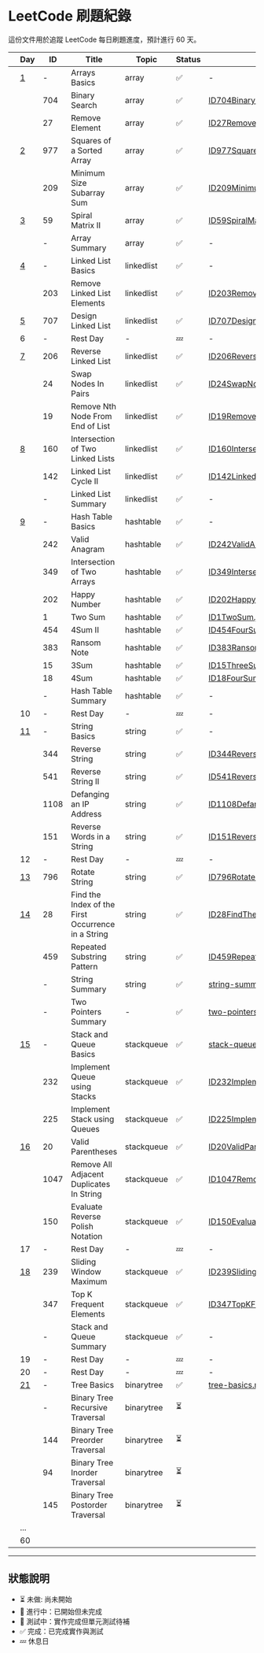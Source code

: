 # LeetCode 刷題紀錄

這份文件用於追蹤 LeetCode 每日刷題進度，預計進行 60 天。

|   | Day                                    | ID   | Title                                              | Topic      | Status | Solution Link                                                                                                                                             | Notes |
|:--|----------------------------------------|------|----------------------------------------------------|------------|--------|-----------------------------------------------------------------------------------------------------------------------------------------------------------|-------|
|   | [1](../doc/daily/day01-2025-04-18.md)  | -    | Arrays Basics                                      | array      | ✅      | -                                                                                                                                                         |       |
|   |                                        | 704  | Binary Search                                      | array      | ✅      | [ID704BinarySearch.java](../src/main/java/io/github/monty/leetcode/array/ID704BinarySearch.java)                                                          |       |
|   |                                        | 27   | Remove Element                                     | array      | ✅      | [ID27RemoveElement.java](../src/main/java/io/github/monty/leetcode/array/ID27RemoveElement.java)                                                          |       |   
|   | [2](../doc/daily/day02-2025-04-19.md)  | 977  | Squares of a Sorted Array                          | array      | ✅      | [ID977SquaresOfASortedArray.java](../src/main/java/io/github/monty/leetcode/array/ID977SquaresOfASortedArray.java)[SquaresOfASortedArray.java]()          |       |  
|   |                                        | 209  | Minimum Size Subarray Sum                          | array      | ✅      | [ID209MinimumSizeSubarraySum.java](../src/main/java/io/github/monty/leetcode/array/ID209MinimumSizeSubarraySum.java)                                      |       |
|   | [3](../doc/daily/day03-2025-04-20.md)  | 59   | Spiral Matrix II                                   | array      | ✅      | [ID59SpiralMatrixII.java](../src/main/java/io/github/monty/leetcode/array/ID59SpiralMatrixII.java)                                                        |       |
|   |                                        | -    | Array Summary                                      | array      | ✅      | -                                                                                                                                                         |       |
|   | [4](../doc/daily/day04-2025-04-21.md)  | -    | Linked List Basics                                 | linkedlist | ✅      | -                                                                                                                                                         |       |
|   |                                        | 203  | Remove Linked List Elements                        | linkedlist | ✅      | [ID203RemoveLinkedListElements.java](../src/main/java/io/github/monty/leetcode/linkedlist/ID203RemoveLinkedListElements.java)                             |       |
|   | [5](../doc/daily/day05-2025-04-22.md)  | 707  | Design Linked List                                 | linkedlist | ✅      | [ID707DesignLinkedList.java](../src/main/java/io/github/monty/leetcode/linkedlist/ID707DesignLinkedList.java)                                             |       |
|   | 6                                      | -    | Rest Day                                           | -          | 💤     | -                                                                                                                                                         |       |
|   | [7](../doc/daily/day07-2025-04-24.md)  | 206  | Reverse Linked List                                | linkedlist | ✅      | [ID206ReverseLinkedList.java](../src/main/java/io/github/monty/leetcode/linkedlist/ID206ReverseLinkedList.java)                                           |       |
|   |                                        | 24   | Swap Nodes In Pairs                                | linkedlist | ✅      | [ID24SwapNodesInPairs.java](../src/main/java/io/github/monty/leetcode/linkedlist/ID24SwapNodesInPairs.java)                                               |       |
|   |                                        | 19   | Remove Nth Node From End of List                   | linkedlist | ✅      | [ID19RemoveNthNodeFromEndOfList.java](../src/main/java/io/github/monty/leetcode/linkedlist/ID19RemoveNthNodeFromEndOfList.java)                           |       |
|   | [8](../doc/daily/day08-2025-04-25.md)  | 160  | Intersection of Two Linked Lists                   | linkedlist | ✅      | [ID160IntersectionOfTwoLinkedLists.java](../src/main/java/io/github/monty/leetcode/linkedlist/ID160IntersectionOfTwoLinkedLists.java)                     |       |
|   |                                        | 142  | Linked List Cycle II                               | linkedlist | ✅      | [ID142LinkedListCycleII.java](../src/main/java/io/github/monty/leetcode/linkedlist/ID142LinkedListCycleII.java)                                           |       |
|   |                                        | -    | Linked List Summary                                | linkedlist | ✅      | -                                                                                                                                                         |       |
|   | [9](../doc/daily/day09-2025-04-26.md)  | -    | Hash Table Basics                                  | hashtable  | ✅      | -                                                                                                                                                         |       |
|   |                                        | 242  | Valid Anagram                                      | hashtable  | ✅      | [ID242ValidAnagram.java](../src/main/java/io/github/monty/leetcode/hashtable/ID242ValidAnagram.java)                                                      |       |
|   |                                        | 349  | Intersection of Two Arrays                         | hashtable  | ✅      | [ID349IntersectionOfTwoArrays.java](../src/main/java/io/github/monty/leetcode/hashtable/ID349IntersectionOfTwoArrays.java)                                |       |
|   |                                        | 202  | Happy Number                                       | hashtable  | ✅      | [ID202HappyNumber.java](../src/main/java/io/github/monty/leetcode/hashtable/ID202HappyNumber.java)                                                        |       |
|   |                                        | 1    | Two Sum                                            | hashtable  | ✅      | [ID1TwoSum.java](../src/main/java/io/github/monty/leetcode/hashtable/ID1TwoSum.java)                                                                      |       |
|   |                                        | 454  | 4Sum II                                            | hashtable  | ✅      | [ID454FourSumII.java](../src/main/java/io/github/monty/leetcode/hashtable/ID454FourSumII.java)                                                            |       |
|   |                                        | 383  | Ransom Note                                        | hashtable  | ✅      | [ID383RansomNote.java](../src/main/java/io/github/monty/leetcode/hashtable/ID383RansomNote.java)                                                          |       |
|   |                                        | 15   | 3Sum                                               | hashtable  | ✅      | [ID15ThreeSum.java](../src/main/java/io/github/monty/leetcode/hashtable/ID15ThreeSum.java)                                                                |       |
|   |                                        | 18   | 4Sum                                               | hashtable  | ✅      | [ID18FourSum.java](../src/main/java/io/github/monty/leetcode/hashtable/ID18FourSum.java)                                                                  |       |
|   |                                        | -    | Hash Table Summary                                 | hashtable  | ✅      | -                                                                                                                                                         |       |   
|   | 10                                     | -    | Rest Day                                           | -          | 💤     | -                                                                                                                                                         |       |   
|   | [11](../doc/daily/day11-2025-04-28.md) | -    | String Basics                                      | string     | ✅      | -                                                                                                                                                         |       |   
|   |                                        | 344  | Reverse String                                     | string     | ✅      | [ID344ReverseString.java](../src/main/java/io/github/monty/leetcode/string/ID344ReverseString.java)                                                       |       |   
|   |                                        | 541  | Reverse String II                                  | string     | ✅      | [ID541ReverseStringII.java](../src/main/java/io/github/monty/leetcode/string/ID541ReverseStringII.java)                                                   |       |   
|   |                                        | 1108 | Defanging an IP Address                            | string     | ✅      | [ID1108DefangingAnIpAddress.java](../src/main/java/io/github/monty/leetcode/string/ID1108DefangingAnIpAddress.java)                                       |       |   
|   |                                        | 151  | Reverse Words in a String                          | string     | ✅      | [ID151ReverseWordsInAString.java](../src/main/java/io/github/monty/leetcode/string/ID151ReverseWordsInAString.java)                                       |       |   
|   | 12                                     | -    | Rest Day                                           | -          | 💤     | -                                                                                                                                                         |       |   
|   | [13](../doc/daily/day13-2025-04-30.md) | 796  | Rotate String                                      | string     | ✅      | [ID796RotateString.java](../src/main/java/io/github/monty/leetcode/string/ID796RotateString.java)                                                         |       |   
|   | [14](../doc/daily/day14-2025-05-01.md) | 28   | Find the Index of the First Occurrence in a String | string     | ✅      | [ID28FindTheIndexOfTheFirstOccurrenceInAString.java](../src/main/java/io/github/monty/leetcode/string/ID28FindTheIndexOfTheFirstOccurrenceInAString.java) |       |   
|   |                                        | 459  | Repeated Substring Pattern                         | string     | ✅      | [ID459RepeatedSubstringPattern.java](../src/main/java/io/github/monty/leetcode/string/ID459RepeatedSubstringPattern.java)                                 |       |   
|   |                                        | -    | String Summary                                     | string     | ✅      | [string-summary.md](string-summary.md)                                                                                                                    |       |   
|   |                                        | -    | Two Pointers Summary                               | -          | ✅      | [two-pointers-summary.md](two-pointers-summary.md)                                                                                                        |       |   
|   | [15](../doc/daily/day15-2025-05-02.md) | -    | Stack and Queue Basics                             | stackqueue | ✅      | [stack-queue-basics.md](stack-queue-basics.md)                                                                                                            |       |   
|   |                                        | 232  | Implement Queue using Stacks                       | stackqueue | ✅      | [ID232ImplementQueueUsingStacks.java](../src/main/java/io/github/monty/leetcode/stackqueue/ID232ImplementQueueUsingStacks.java)                           |       |   
|   |                                        | 225  | Implement Stack using Queues                       | stackqueue | ✅      | [ID225ImplementStackUsingQueues.java](../src/main/java/io/github/monty/leetcode/stackqueue/ID225ImplementStackUsingQueues.java)                           |       |   
|   | [16](../doc/daily/day16-2025-05-03.md) | 20   | Valid Parentheses                                  | stackqueue | ✅      | [ID20ValidParentheses.java](../src/main/java/io/github/monty/leetcode/stackqueue/ID20ValidParentheses.java)                                               |       |   
|   |                                        | 1047 | Remove All Adjacent Duplicates In String           | stackqueue | ✅      | [ID1047RemoveAllAdjacentDuplicatesInString.java](../src/main/java/io/github/monty/leetcode/stackqueue/ID1047RemoveAllAdjacentDuplicatesInString.java)     |       |   
|   |                                        | 150  | Evaluate Reverse Polish Notation                   | stackqueue | ✅      | [ID150EvaluateReversePolishNotation.java](../src/main/java/io/github/monty/leetcode/stackqueue/ID150EvaluateReversePolishNotation.java)                   |       |   
|   | 17                                     | -    | Rest Day                                           | -          | 💤     | -                                                                                                                                                         |       |   
|   | [18](../doc/daily/day18-2025-05-05.md) | 239  | Sliding Window Maximum                             | stackqueue | ✅      | [ID239SlidingWindowMaximum.java](../src/main/java/io/github/monty/leetcode/stackqueue/ID239SlidingWindowMaximum.java)                                     |       |   
|   |                                        | 347  | Top K Frequent Elements                            | stackqueue | ✅      | [ID347TopKFrequentElements.java](../src/main/java/io/github/monty/leetcode/stackqueue/ID347TopKFrequentElements.java)                                     |       |   
|   |                                        | -    | Stack and Queue Summary                            | stackqueue | ✅      | -                                                                                                                                                         |       |   
|   | 19                                     | -    | Rest Day                                           | -          | 💤     | -                                                                                                                                                         |       |   
|   | 20                                     | -    | Rest Day                                           | -          | 💤     | -                                                                                                                                                         |       |   
|   | [21](../doc/daily/day21-2025-05-08.md) | -    | Tree Basics                                        | binarytree | ✅      | [tree-basics.md](tree-basics.md)                                                                                                                          |       |   
|   |                                        | -    | Binary Tree Recursive Traversal                    | binarytree | ⏳      |                                                                                                                                                           |       |   
|   |                                        | 144  | Binary Tree Preorder Traversal                     | binarytree | ⏳      |                                                                                                                                                           |       |   
|   |                                        | 94   | Binary Tree Inorder Traversal                      | binarytree | ⏳      |                                                                                                                                                           |       |   
|   |                                        | 145  | Binary Tree Postorder Traversal                    | binarytree | ⏳      |                                                                                                                                                           |       |   
|   | ...                                    |      |                                                    |            |        |                                                                                                                                                           |       |   
|   | 60                                     |      |                                                    |            |        |                                                                                                                                                           |       |

---

## 狀態說明

- ⏳ 未做: 尚未開始
- 🚧 進行中：已開始但未完成
- 🧪 測試中：實作完成但單元測試待補
- ✅ 完成：已完成實作與測試
- 💤 休息日